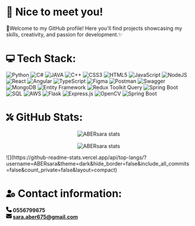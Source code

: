 # 💫 Nice to meet you!
🌟Welcome to my GitHub profile! Here you'll find projects showcasing my skills, creativity, and passion for development.✨

# <img src="assets/computer.png" alt="Computer Icon" height="20"> Tech Stack:
![Python](https://img.shields.io/badge/python-%2314354C.svg?style=for-the-badge&logo=python&logoColor=white) 
![C#](https://img.shields.io/badge/c%23-%23239120.svg?style=for-the-badge&logo=csharp&logoColor=white) 
![JAVA](https://img.shields.io/badge/java-%23ED8B00.svg?style=for-the-badge&logo=openjdk&logoColor=white) 
![C++](https://img.shields.io/badge/c%2B%2B-%2300599C.svg?style=for-the-badge&logo=cplusplus&logoColor=white) 
![CSS3](https://img.shields.io/badge/css3-%231572B6.svg?style=for-the-badge&logo=css3&logoColor=white) 
![HTML5](https://img.shields.io/badge/html5-%23E34F26.svg?style=for-the-badge&logo=html5&logoColor=white) 
![JavaScript](https://img.shields.io/badge/javascript-%23323330.svg?style=for-the-badge&logo=javascript&logoColor=%23F7DF1E) 
![NodeJS](https://img.shields.io/badge/node.js-6DA55F?style=for-the-badge&logo=node.js&logoColor=white) 
![React](https://img.shields.io/badge/react-%2320232a.svg?style=for-the-badge&logo=react&logoColor=%2361DAFB) 
![Angular](https://img.shields.io/badge/angular-%23DD0031.svg?style=for-the-badge&logo=angular&logoColor=white) 
![TypeScript](https://img.shields.io/badge/typescript-%2323234A.svg?style=for-the-badge&logo=typescript&logoColor=white) 
![Figma](https://img.shields.io/badge/figma-%23F24E1E.svg?style=for-the-badge&logo=figma&logoColor=white) 
![Postman](https://img.shields.io/badge/Postman-FF6C37?style=for-the-badge&logo=postman&logoColor=white) 
![Swagger](https://img.shields.io/badge/Swagger-%2300B4B6.svg?style=for-the-badge&logo=swagger&logoColor=white) 
![MongoDB](https://img.shields.io/badge/mongodb-%233F9C42.svg?style=for-the-badge&logo=mongodb&logoColor=white) 
![Entity Framework](https://img.shields.io/badge/Entity_Framework-%230095D1.svg?style=for-the-badge&logo=entity-framework&logoColor=white) 
![Redux Toolkit Query](https://img.shields.io/badge/Redux_Toolkit_Query-%23593D88.svg?style=for-the-badge&logo=redux&logoColor=white) 
![Spring Boot](https://img.shields.io/badge/Spring_Boot-%236DB33F.svg?style=for-the-badge&logo=spring&logoColor=white) 
![SQL](https://img.shields.io/badge/SQL-%2307405E.svg?style=for-the-badge&logo=postgresql&logoColor=white) 
![AWS](https://img.shields.io/badge/AWS-%23FF9900.svg?style=for-the-badge&logo=amazon-aws&logoColor=white) 
![Flask](https://img.shields.io/badge/flask-%23000000.svg?style=for-the-badge&logo=flask&logoColor=white) 
![Express.js](https://img.shields.io/badge/express.js-%23404d59.svg?style=for-the-badge&logo=express&logoColor=%2361DAFB) 
![OpenCV](https://img.shields.io/badge/opencv-%235C3EE8.svg?style=for-the-badge&logo=opencv&logoColor=white)
![Spring Boot](https://img.shields.io/badge/Spring_Boot-%236DB33F.svg?style=for-the-badge&logo=spring&logoColor=white) 


# <img src="assets/tools.png" alt="Tools Icon" height="20"> GitHub Stats:
<p align="center">
  <img align="center" src="https://github-readme-stats.vercel.app/api/top-langs?username=ABERsara&show_icons=true&locale=en&layout=compact&theme=radical" alt="ABERsara stats" />
</p>
<p align="center">
  <img align="center" src="https://github-readme-stats.vercel.app/api?username=ABERsara&show_icons=true&locale=en&theme=radical" alt="ABERsara stats" />
</p>
![](https://github-readme-stats.vercel.app/api/top-langs/?username=ABERsara&theme=dark&hide_border=false&include_all_commits=false&count_private=false&layout=compact)

# <img src="assets/user.png" alt="Contact Icon" height="20"> Contact information:
**<img src="assets/phone.png" alt="Phone Icon" height="15" color="red"> 0556799675**<br>
**<img src="assets/envelope.png" alt="Envelope Icon" height="15"> [sara.aber675@gmail.com](mailto:sara.aber675@gmail.com)**
